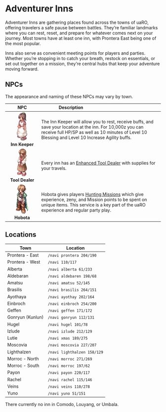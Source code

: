 # Adventurer Inns
Adventurer Inns are gathering places found across the towns of uaRO, offering travelers a safe pause between battles. They’re familiar landmarks where you can rest, reset, and prepare for whatever comes next on your journey. Most towns have at least one inn, with Prontera East being one of the most popular.

Inns also serve as convenient meeting points for players and parties. Whether you’re stopping in to catch your breath, restock on essentials, or set out together on a mission, they’re central hubs that keep your adventure moving forward.



## NPCs
The appearance and naming of these NPCs may vary by town.

| <div style="width:6rem;">NPC</div> | <div style="width:12rem;">Description</div> |
|:---:|---|
| ![Inn Keeper](img/NPC/inn.gif)<br>**Inn Keeper** | The Inn Keeper will allow you to rest, receive buffs, and save your location at the inn. For 10,000z you can receive full HP/SP as well as 10 minutes of Level 10 Blessing and Level 10 Increase Agility buffs. | 
| ![Inn Tool Dealer](img/NPC/tool-dealer.gif)<br>**Tool Dealer** | Every inn has an [Enhanced Tool Dealer](Dealers.md#enhanced-tool-dealer) with supplies for your travels. | 
| ![Hobota](img/NPC/hobota.gif)<br>**Hobota** | Hobota gives players [Hunting Missions](Hunting_Mission.md) which give experience, zeny, and Mission points to be spent on unique items. This service is a key part of the uaRO experience and regular party play. | 



## Locations
| Town | Location |
|---|---|
| Prontera - East | `/navi prontera 204/190` |
| Prontera - West | `/navi 110/117` |
| Alberta | `/navi alberta 61/233` |
| Aldebaran | `/navi aldebaren 198/68` |
| Amatsu | `/navi amatsu 52/145` |
| Brasilis | `/navi brasilis 264/151` |
| Ayothaya | `/navi ayothay 202/164` |
| Einbroch | `/navi einbroch 254/200` |
| Geffen | `/navi geffen 171/172` |
| Gonryun (Kunlun) | `/navi gonryun 112/131` |
| Hugel | `/navi hugel 101/78` |
| Izlude | `/navi izlude 212/129` |
| Lutie | `/navi xmas 189/275` |
| Moscovia | `/navi moscovia 227/207` |
| Lighthalzen | `/navi lighthalzen 158/129` |
| Morroc - North | `/navi morroc 271/269` |
| Morroc - South | `/navi morroc 197/62` |
| Payon | `/navi payon 220/117` |
| Rachel | `/navi rachel 115/146` |
| Veins | `/navi veins 110/278` |
| Yuno | `/navi yuno 51/151` |

There currently no inn in Comodo, Louyang, or Umbala.
